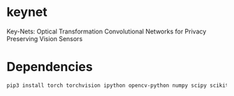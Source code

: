 # keynet
Key-Nets: Optical Transformation Convolutional Networks for Privacy Preserving Vision Sensors

# Dependencies
```python-3.6
pip3 install torch torchvision ipython opencv-python numpy scipy scikit-learn matplotlib dill ipython==7.5.0 h5py vipy
```

